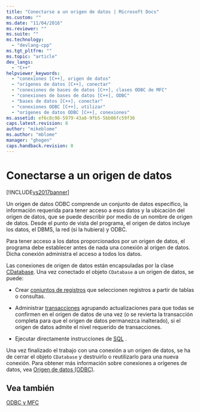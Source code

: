 ```yaml
---
title: "Conectarse a un origen de datos | Microsoft Docs"
ms.custom: ""
ms.date: "11/04/2016"
ms.reviewer: ""
ms.suite: ""
ms.technology: 
  - "devlang-cpp"
ms.tgt_pltfrm: ""
ms.topic: "article"
dev_langs: 
  - "C++"
helpviewer_keywords: 
  - "conexiones [C++], origen de datos"
  - "orígenes de datos [C++], conectar"
  - "conexiones de bases de datos [C++], clases ODBC de MFC"
  - "conexiones de bases de datos [C++], ODBC"
  - "bases de datos [C++], conectar"
  - "conexiones ODBC [C++], utilizar"
  - "orígenes de datos ODBC [C++], conexiones"
ms.assetid: ef6c8c98-5979-43a8-9fb5-5bb06fc59f36
caps.latest.revision: 8
author: "mikeblome"
ms.author: "mblome"
manager: "ghogen"
caps.handback.revision: 8
---
```

# Conectarse a un origen de datos
[!INCLUDE[vs2017banner](../../assembler/inline/includes/vs2017banner.md)]

Un origen de datos ODBC comprende un conjunto de datos específico, la información requerida para tener acceso a esos datos y la ubicación del origen de datos, que se puede describir por medio de un nombre de origen de datos.  Desde el punto de vista del programa, el origen de datos incluye los datos, el DBMS, la red \(si la hubiera\) y ODBC.  
  
 Para tener acceso a los datos proporcionados por un origen de datos, el programa debe establecer antes de nada una conexión al origen de datos.  Dicha conexión administra el acceso a todos los datos.  
  
 Las conexiones de origen de datos están encapsuladas por la clase [CDatabase](../../mfc/reference/cdatabase-class.md).  Una vez conectado el objeto `CDatabase` a un origen de datos, se puede:  
  
-   Crear [conjuntos de registros](../../mfc/reference/crecordset-class.md) que seleccionen registros a partir de tablas o consultas.  
  
-   Administrar [transacciones](../../data/odbc/transaction-odbc.md) agrupando actualizaciones para que todas se confirmen en el origen de datos de una vez \(o se revierta la transacción completa para que el origen de datos permanezca inalterado\), si el origen de datos admite el nivel requerido de transacciones.  
  
-   Ejecutar directamente instrucciones de [SQL](../../data/odbc/sql.md) .  
  
 Una vez finalizado el trabajo con una conexión a un origen de datos, se ha de cerrar el objeto `CDatabase` y destruirlo o reutilizarlo para una nueva conexión.  Para obtener más información sobre conexiones a orígenes de datos, vea [Origen de datos \(ODBC\)](../../data/odbc/data-source-odbc.md).  
  
## Vea también  
 [ODBC y MFC](../../data/odbc/odbc-and-mfc.md)